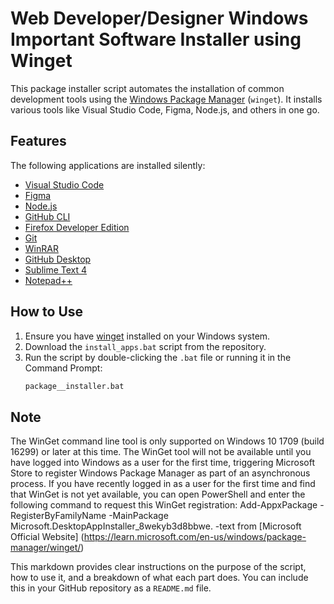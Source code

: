 # Web Developer/Designer Windows Important Software Installer using Winget

This package installer script automates the installation of common development tools using the [Windows Package Manager](https://learn.microsoft.com/en-us/windows/package-manager/winget/) (`winget`). It installs various tools like Visual Studio Code, Figma, Node.js, and others in one go.

## Features

The following applications are installed silently:

- [Visual Studio Code](https://code.visualstudio.com/)
- [Figma](https://www.figma.com/)
- [Node.js](https://nodejs.org/)
- [GitHub CLI](https://cli.github.com/)
- [Firefox Developer Edition](https://www.mozilla.org/firefox/developer/)
- [Git](https://git-scm.com/)
- [WinRAR](https://www.rarlab.com/)
- [GitHub Desktop](https://desktop.github.com/)
- [Sublime Text 4](https://www.sublimetext.com/)
- [Notepad++](https://notepad-plus-plus.org/)

## How to Use

1. Ensure you have [winget](https://learn.microsoft.com/en-us/windows/package-manager/winget/) installed on your Windows system.
2. Download the `install_apps.bat` script from the repository.
3. Run the script by double-clicking the `.bat` file or running it in the Command Prompt:
   ```bash
   package__installer.bat

## Note
The WinGet command line tool is only supported on Windows 10 1709 (build 16299) or later at this time. The WinGet tool will not be available until you have logged into Windows as a user for the first time, triggering Microsoft Store to register Windows Package Manager as part of an asynchronous process. If you have recently logged in as a user for the first time and find that WinGet is not yet available, you can open PowerShell and enter the following command to request this WinGet registration: Add-AppxPackage -RegisterByFamilyName -MainPackage Microsoft.DesktopAppInstaller_8wekyb3d8bbwe.
-text from [Microsoft Official Website] (https://learn.microsoft.com/en-us/windows/package-manager/winget/)

This markdown provides clear instructions on the purpose of the script, how to use it, and a breakdown of what each part does. You can include this in your GitHub repository as a `README.md` file.
